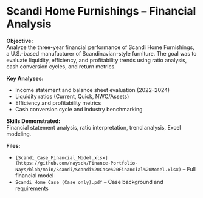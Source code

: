 # Scandi Home Furnishings – Financial Analysis

**Objective:**  
Analyze the three-year financial performance of Scandi Home Furnishings, a U.S.-based manufacturer of Scandinavian-style furniture. The goal was to evaluate liquidity, efficiency, and profitability trends using ratio analysis, cash conversion cycles, and return metrics.  

**Key Analyses:**  
- Income statement and balance sheet evaluation (2022–2024)  
- Liquidity ratios (Current, Quick, NWC/Assets)  
- Efficiency and profitability metrics  
- Cash conversion cycle and industry benchmarking  

**Skills Demonstrated:**  
Financial statement analysis, ratio interpretation, trend analysis, Excel modeling.  

**Files:**  
- `[Scandi_Case_Financial_Model.xlsx](https://github.com/naysck/Finance-Portfolio-Nays/blob/main/Scandi/Scandi%20Case%20Financial%20Model.xlsx)` – Full financial model 
- `Scandi Home Case (Case only).pdf` – Case background and requirements  
